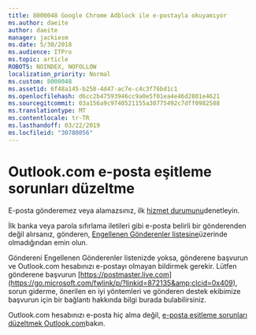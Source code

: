 ```yaml
---
title: 8000048 Google Chrome Adblock ile e-postayla okuyamıyor
ms.author: daeite
author: daeite
manager: jackiesm
ms.date: 5/30/2018
ms.audience: ITPro
ms.topic: article
ROBOTS: NOINDEX, NOFOLLOW
localization_priority: Normal
ms.custom: 8000048
ms.assetid: 6f48a145-b258-4d47-ac7e-c4c3f76bd1c1
ms.openlocfilehash: d6cc2b47593946cc9a0e5f01ea4e46d2801e4621
ms.sourcegitcommit: 03a156a9c9740521155a30775492c7dff0982588
ms.translationtype: MT
ms.contentlocale: tr-TR
ms.lasthandoff: 03/22/2019
ms.locfileid: "30780056"
---
```

# <a name="fix-outlookcom-email-sync-issues"></a>Outlook.com e-posta eşitleme sorunları düzeltme

E-posta gönderemez veya alamazsınız, ilk [hizmet durumunu](https://go.microsoft.com/fwlink/p/?linkid=837482&amp;clcid=0x409)denetleyin.
  
İlk banka veya parola sıfırlama iletileri gibi e-posta belirli bir gönderenden değil alırsanız, gönderen, [Engellenen Gönderenler listesine](https://go.microsoft.com/fwlink/p/?linkid=873133&amp;clcid=0x409)üzerinde olmadığından emin olun.
  
Göndereni Engellenen Gönderenler listenizde yoksa, gönderene başvurun ve Outlook.com hesabınızı e-postayı olmayan bildirmek gerekir. Lütfen gönderene başvurun [https://postmaster.live.com](https://go.microsoft.com/fwlink/p/?linkid=872135&amp;clcid=0x409), sorun giderme, önerilen en iyi yöntemleri ve gönderen destek ekibimize başvurun için bir bağlantı hakkında bilgi burada bulabilirsiniz.
  
Outlook.com hesabınızı e-posta hiç alma değil, [e-posta eşitleme sorunları düzeltmek Outlook.com](https://go.microsoft.com/fwlink/p/?linkid=2001207&amp;clcid=0x409)bakın.
  

